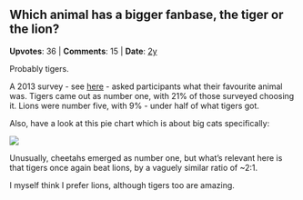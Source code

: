 ## Which animal has a bigger fanbase, the tiger or the lion?
    
**Upvotes**: 36 | **Comments**: 15 | **Date**: [2y](https://www.quora.com/Which-animal-has-a-bigger-fanbase-the-tiger-or-the-lion/answer/Gary-Meaney)

Probably tigers.

A 2013 survey - see [here](https://www.manchestereveningnews.co.uk/news/greater-manchester-news/tiger-is-worlds-favourite-animal-1131562 "www.manchestereveningnews.co.uk") - asked participants what their favourite animal was. Tigers came out as number one, with 21% of those surveyed choosing it. Lions were number five, with 9% - under half of what tigers got.

Also, have a look at this pie chart which is about big cats specifically:

![](https://qph.fs.quoracdn.net/main-qimg-1f4827b8baf7f8e42f6bfaba3f4ddf82)

Unusually, cheetahs emerged as number one, but what’s relevant here is that tigers once again beat lions, by a vaguely similar ratio of ~2:1.

I myself think I prefer lions, although tigers too are amazing.

